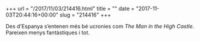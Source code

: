 +++
url = "/2017/11/03/214416.html"
title = ""
date = "2017-11-03T20:44:16+00:00"
slug = "214416"
+++

Des d'Espanya s’entenen més bé ucronies com *The Man in the High Castle*. Pareixen menys fantàstiques i tot.
